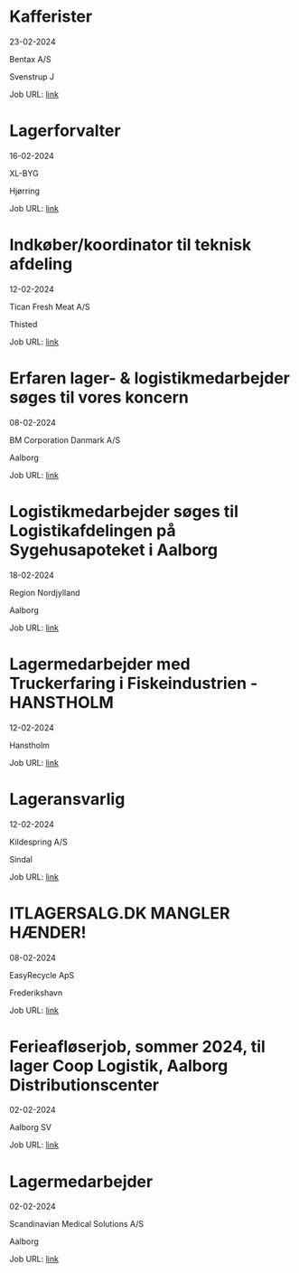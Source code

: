 # Kafferister
23-02-2024

Bentax A/S

Svenstrup J

Job URL: [link](https://www.jobindex.dk/jobannonce/503695/kafferister)


# Lagerforvalter
16-02-2024

XL-BYG

Hjørring

Job URL: [link](https://app.elvium.com/da/positions/25109/job_posting?referer_host=www.jobindex.dk)


# Indkøber/koordinator til teknisk afdeling
12-02-2024

Tican Fresh Meat A/S

Thisted

Job URL: [link](https://www.jobindex.dk/img/pdf/20240209_Indkoeber_tekn_afd.pdf)


# Erfaren lager- & logistikmedarbejder søges til vores koncern
08-02-2024

BM Corporation Danmark A/S

Aalborg

Job URL: [link](https://www.jobindex.dk/img/pdf/bm_corporation_20240208sul.pdf)


# Logistikmedarbejder søges til Logistikafdelingen på Sygehusapoteket i Aalborg
18-02-2024

Region Nordjylland

Aalborg

Job URL: [link](https://www.jobindex.dk/jobannonce/r12308379/logistikmedarbejder-soeges-til-logistikafdelingen-paa-sygehusapoteket-i-aalborg)


# Lagermedarbejder med Truckerfaring i Fiskeindustrien - HANSTHOLM
12-02-2024



Hanstholm

Job URL: [link](https://www.jobindex.dk/jobannonce/r12294348/lagermedarbejder-med-truckerfaring-i-fiskeindustrien-hanstholm)


# Lageransvarlig
12-02-2024

Kildespring A/S

Sindal

Job URL: [link](https://www.jobindex.dk/jobannonce/r12294134/lageransvarlig)


# ITLAGERSALG.DK MANGLER HÆNDER!
08-02-2024

EasyRecycle ApS

Frederikshavn

Job URL: [link](https://www.jobindex.dk/jobannonce/r12285407/itlagersalgdk-mangler-haender)


# Ferieafløserjob, sommer 2024, til lager Coop Logistik, Aalborg Distributionscenter
02-02-2024



Aalborg SV

Job URL: [link](https://www.jobindex.dk/jobannonce/r12270319/ferieafloeserjob-sommer-2024-til-lager-coop-logistik-aalborg-distributionscenter)


# Lagermedarbejder
02-02-2024

Scandinavian Medical Solutions A/S

Aalborg

Job URL: [link](https://www.jobindex.dk/jobannonce/r12269852/lagermedarbejder)


